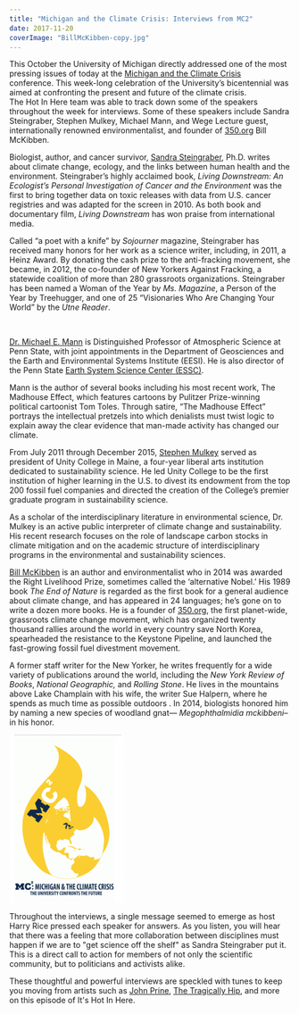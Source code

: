 ```yaml
---
title: "Michigan and the Climate Crisis: Interviews from MC2"
date: 2017-11-20
coverImage: "BillMcKibben-copy.jpg"
---
```


This October the University of Michigan directly addressed one of the most pressing issues of today at the [Michigan and the Climate Crisis](https://sites.lsa.umich.edu/mc2-climate-bicentennial/) conference. This week-long celebration of the University’s bicentennial was aimed at confronting the present and future of the climate crisis. The Hot In Here team was able to track down some of the speakers throughout the week for interviews. Some of these speakers include Sandra Steingraber, Stephen Mulkey, Michael Mann, and Wege Lecture guest, internationally renowned environmentalist, and founder of [350.org](https://350.org/) Bill McKibben.

Biologist, author, and cancer survivor, [Sandra Steingraber](http://steingraber.com/), Ph.D. writes about climate change, ecology, and the links between human health and the environment. Steingraber’s highly acclaimed book, _Living Downstream: An Ecologist’s Personal Investigation of Cancer and the Environment_ was the first to bring together data on toxic releases with data from U.S. cancer registries and was adapted for the screen in 2010. As both book and documentary film, _Living Downstream_ has won praise from international media.

Called “a poet with a knife” by _Sojourner_ magazine, Steingraber has received many honors for her work as a science writer, including, in 2011, a Heinz Award. By donating the cash prize to the anti-fracking movement, she became, in 2012, the co-founder of New Yorkers Against Fracking, a statewide coalition of more than 280 grassroots organizations. Steingraber has been named a Woman of the Year by _Ms. Magazine_, a Person of the Year by Treehugger, and one of 25 “Visionaries Who Are Changing Your World” by the _Utne Reader_.

 

[Dr. Michael E. Mann](http://www.michaelmann.net/) is Distinguished Professor of Atmospheric Science at Penn State, with joint appointments in the Department of Geosciences and the Earth and Environmental Systems Institute (EESI). He is also director of the Penn State [Earth System Science Center (ESSC)](http://www.essc.psu.edu/index.html).

Mann is the author of several books including his most recent work, The Madhouse Effect, which features cartoons by Pulitzer Prize-winning political cartoonist Tom Toles. Through satire, “The Madhouse Effect” portrays the intellectual pretzels into which denialists must twist logic to explain away the clear evidence that man-made activity has changed our climate.

From July 2011 through December 2015, [Stephen Mulkey](https://environmentalcentury.net/author/stephenmulkey/) served as president of Unity College in Maine, a four-year liberal arts institution dedicated to sustainability science. He led Unity College to be the first institution of higher learning in the U.S. to divest its endowment from the top 200 fossil fuel companies and directed the creation of the College’s premier graduate program in sustainability science.

As a scholar of the interdisciplinary literature in environmental science, Dr. Mulkey is an active public interpreter of climate change and sustainability. His recent research focuses on the role of landscape carbon stocks in climate mitigation and on the academic structure of interdisciplinary programs in the environmental and sustainability sciences.

[Bill McKibben](http://www.billmckibben.com) is an author and environmentalist who in 2014 was awarded the Right Livelihood Prize, sometimes called the ‘alternative Nobel.’ His 1989 book _The End of Nature_ is regarded as the first book for a general audience about climate change, and has appeared in 24 languages; he’s gone on to write a dozen more books. He is a founder of [350.org](http://350.org/), the first planet-wide, grassroots climate change movement, which has organized twenty thousand rallies around the world in every country save North Korea, spearheaded the resistance to the Keystone Pipeline, and launched the fast-growing fossil fuel divestment movement.

A former staff writer for the New Yorker, he writes frequently for a wide variety of publications around the world, including the _New York Review of Books_, _National Geographic,_ and _Rolling Stone_. He lives in the mountains above Lake Champlain with his wife, the writer Sue Halpern, where he spends as much time as possible outdoors . In 2014, biologists honored him by naming a new species of woodland gnat— _Megophthalmidia mckibbeni_–in his honor.

[![](images/Screen-Shot-2017-11-19-at-11.45.58-PM-205x300.png)](http://www.hotinhere.us/wp-content/uploads/2017/11/Screen-Shot-2017-11-19-at-11.45.58-PM.png)

Throughout the interviews, a single message seemed to emerge as host Harry Rice pressed each speaker for answers. As you listen, you will hear that there was a feeling that more collaboration between disciplines must happen if we are to "get science off the shelf" as Sandra Steingraber put it. This is a direct call to action for members of not only the scientific community, but to politicians and activists alike.

These thoughtful and powerful interviews are speckled with tunes to keep you moving from artists such as [John Prine](https://www.youtube.com/watch?v=DEy6EuZp9IY), [The Tragically Hip](https://www.youtube.com/watch?v=ZaeEopDW0V4), and more on this episode of It's Hot In Here.
